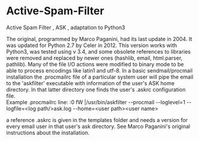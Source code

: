 # Active-Spam-Filter
Active Spam Filter , ASK , adaptation to Python3

The original, programmed by Marco Paganini, had its last update in 2004. It was updated for Python 2.7 by Celer in 2012.
This version works with Python3, was tested using v 3.4, and some obsolete references to libraries were removed and replaced by newer ones (hashlib, email, html.parser, pathlib). Many of the file I/O actions were modified to binary mode to be able to process encodings like latin1 and utf-8.
In a basic sendmail/procmail installation the .procmailrc file of a particular system user will pipe the email to the 'askfilter' executable with information of the user's ASK home directory. In that latter directory one finds the user's .askrc configuration file.  
Example .procmailrc line:
:0 fW
|/usr/bin/askfilter --procmail --loglevel=1 --logfile=\<log path/\>ask.log --home=\<user path\>\<user name\>
  
a reference .askrc is given in the templates folder and needs a version for every email user in that user's ask directory.
See Marco Paganini's original instructions about the installation.
